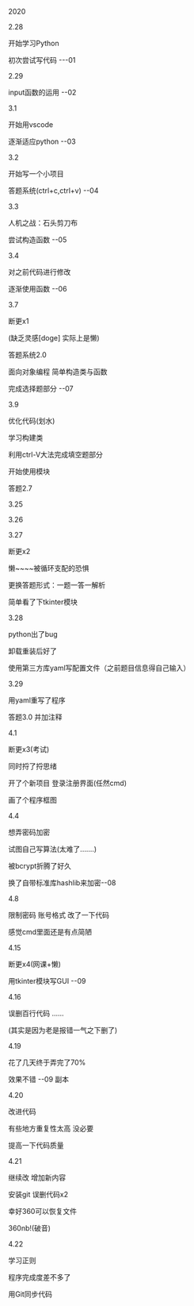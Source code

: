 2020

2.28

开始学习Python

初次尝试写代码 ---01

2.29

input函数的运用 --02

3.1

开始用vscode

逐渐适应python --03

3.2

开始写一个小项目

答题系统(ctrl+c,ctrl+v) --04

3.3

人机之战：石头剪刀布

尝试构造函数 --05

3.4

对之前代码进行修改

逐渐使用函数  --06

3.7

断更x1

(缺乏灵感[doge] 实际上是懒)

答题系统2.0

面向对象编程 简单构造类与函数

完成选择题部分 --07

3.9

优化代码(划水)

学习构建类

利用ctrl-V大法完成填空题部分

开始使用模块

答题2.7

3.25 

3.26 

3.27

断更x2

懒~~~~被循环支配的恐惧

更换答题形式：一题一答一解析

简单看了下tkinter模块

3.28

python出了bug

卸载重装后好了

使用第三方库yaml写配置文件（之前题目信息得自己输入）

3.29

用yaml重写了程序

答题3.0 并加注释

4.1

 断更x3(考试)

同时捋了捋思绪

开了个新项目 登录注册界面(任然cmd)

画了个程序框图

4.4

想弄密码加密

试图自己写算法(太难了.......)

被bcrypt折腾了好久

换了自带标准库hashlib来加密--08

4.8

限制密码 账号格式 改了一下代码

感觉cmd里面还是有点简陋 

4.15

断更x4(网课+懒)

用tkinter模块写GUI --09

4.16

误删百行代码 ......

(其实是因为老是报错一气之下删了)

4.19

花了几天终于弄完了70%

效果不错           --09 副本

4.20

改进代码

有些地方重复性太高 没必要

提高一下代码质量



4.21

继续改 增加新内容

安装git 误删代码x2 

幸好360可以恢复文件

360nb!(破音)



4.22

学习正则

程序完成度差不多了

用Git同步代码     